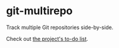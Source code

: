 # git-multirepo

Track multiple Git repositories side-by-side.

Check out [the project's to-do list](https://www.pivotaltracker.com/n/projects/1256156).
